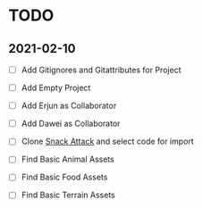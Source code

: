 



# TODO





## 2021-02-10
- [ ] Add Gitignores and Gitattributes for Project
- [ ] Add Empty Project
- [ ] Add Erjun as Collaborator
- [ ] Add Dawei as Collaborator
- [ ] Clone [Snack Attack](https://github.com/peter201943/Snack-Attack) and select code for import
- [ ] Find Basic Animal Assets
- [ ] Find Basic Food Assets
- [ ] Find Basic Terrain Assets













